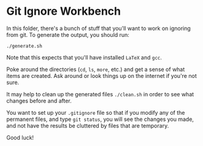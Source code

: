 # Git Ignore Workbench

In this folder, there's a bunch of stuff that you'll want to work on ignoring from git. To generate the output, you should run:

    ./generate.sh

Note that this expects that you'll have installed ``LaTeX`` and ``gcc``.

Poke around the directories (``cd``, ``ls``, ``more``, etc.) and get a sense of what items are created. Ask around or look things up on the internet if you're not sure.

It may help to clean up the generated files ``./clean.sh`` in order to see what changes before and after.

You want to set up your ``.gitignore`` file so that if you modify any of the permanent files, and type ``git status``, you will see the changes you made, and not have the results be cluttered by files that are temporary.

Good luck!
